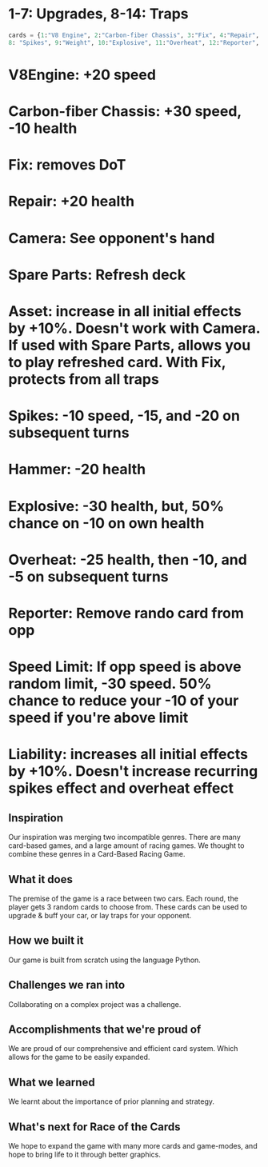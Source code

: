 # 1-7: Upgrades, 8-14: Traps
```python
cards = {1:"V8 Engine", 2:"Carbon-fiber Chassis", 3:"Fix", 4:"Repair", 5:"Camera", 6:"Spare Parts", 7:"Asset", 
8: "Spikes", 9:"Weight", 10:"Explosive", 11:"Overheat", 12:"Reporter", 13:"Speed Limit", 14:"Liability"}
```
# V8Engine: +20 speed
# Carbon-fiber Chassis: +30 speed, -10 health
# Fix: removes DoT
# Repair: +20 health
# Camera: See opponent's hand
# Spare Parts: Refresh deck
# Asset: increase in all initial effects by +10%. Doesn't work with Camera. If used with Spare Parts, allows you to play refreshed card. With Fix, protects from all traps

# Spikes: -10 speed, -15, and -20 on subsequent turns
# Hammer: -20 health
# Explosive: -30 health, but, 50% chance on -10 on own health
# Overheat: -25 health, then -10, and -5 on subsequent turns
# Reporter: Remove rando card from opp
# Speed Limit: If opp speed is above random limit, -30 speed. 50% chance to reduce your -10 of your speed if you're above limit
# Liability: increases all initial effects by +10%. Doesn't increase recurring spikes effect and overheat effect

## Inspiration
Our inspiration was merging two incompatible genres.
There are many card-based games, and a large amount of racing games.
We thought to combine these genres in a Card-Based Racing Game.

## What it does
The premise of the game is a race between two cars.
Each round, the player gets 3 random cards to choose from.
These cards can be used to upgrade & buff your car, or lay traps for your opponent.

## How we built it
Our game is built from scratch using the language Python.

## Challenges we ran into
Collaborating on a complex project was a challenge. 

## Accomplishments that we're proud of
We are proud of our comprehensive and efficient card system. 
Which allows for the game to be easily expanded.

## What we learned
We learnt about the importance of prior planning and strategy.

## What's next for Race of the Cards
We hope to expand the game with many more cards and game-modes,
and hope to bring life to it through better graphics.
